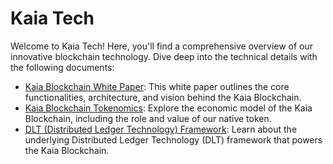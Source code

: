 # Kaia Tech

Welcome to Kaia Tech! Here, you'll find a comprehensive overview of our innovative blockchain technology. Dive deep into the technical details with the following documents:

- [Kaia Blockchain White Paper](./kaia-white-paper.md): This white paper outlines the core functionalities, architecture, and vision behind the Kaia Blockchain.
- [Kaia Blockchain Tokenomics](./kaia-tokenomics.md): Explore the economic model of the Kaia Blockchain, including the role and value of our native token.
- [DLT (Distributed Ledger Technology) Framework](./kaia-dlt-framework.md): Learn about the underlying Distributed Ledger Technology (DLT) framework that powers the Kaia Blockchain.